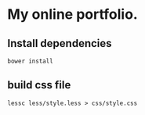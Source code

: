# My online portfolio.

## Install dependencies
```
bower install
```

## build css file
```
lessc less/style.less > css/style.css
```